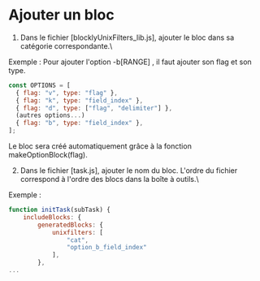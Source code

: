 # Ajouter un bloc

1. Dans le fichier [blocklyUnixFilters_lib.js], ajouter le bloc dans sa catégorie correspondante.\

Exemple : Pour ajouter l'option -b\[RANGE\] , il faut ajouter son flag et son type.

```javascript
const OPTIONS = [
  { flag: "v", type: "flag" },
  { flag: "k", type: "field_index" },
  { flag: "d", type: ["flag", "delimiter"] },
  (autres options...)
  { flag: "b", type: "field_index" },
];
```

Le bloc sera créé automatiquement grâce à la fonction makeOptionBlock(flag).

2. Dans le fichier [task.js], ajouter le nom du bloc. L'ordre du fichier correspond à l'ordre des blocs dans la boîte à outils.\

Exemple :

```javascript
function initTask(subTask) {
    includeBlocks: {
        generatedBlocks: {
            unixfilters: [
                "cat",
                "option_b_field_index"
            ],
        },
...
```
